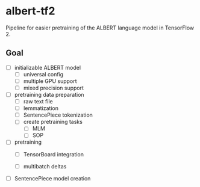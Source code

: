 # albert-tf2
Pipeline for easier pretraining of the ALBERT language model in TensorFlow 2.

## Goal
- [ ] initializable ALBERT model
    - [ ] universal config
    - [ ] multiple GPU support
    - [ ] mixed precision support
- [ ] pretraining data preparation
    - [ ] raw text file
    - [ ] lemmatization
    - [ ] SentencePiece tokenization
    - [ ] create pretraining tasks
        - [ ] MLM
        - [ ] SOP
- [ ] pretraining
    - [ ] TensorBoard integration
    - [ ] multibatch deltas
    


- [ ] SentencePiece model creation
